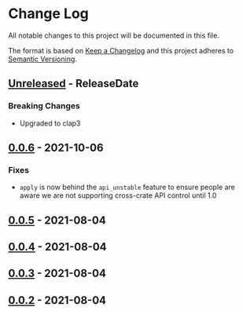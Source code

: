 # Change Log
All notable changes to this project will be documented in this file.

The format is based on [Keep a Changelog](http://keepachangelog.com/)
and this project adheres to [Semantic Versioning](http://semver.org/).

<!-- next-header -->
## [Unreleased] - ReleaseDate

### Breaking Changes

- Upgraded to clap3

## [0.0.6] - 2021-10-06

### Fixes

- `apply` is now behind the `api_unstable` feature to ensure people are aware we
  are not supporting cross-crate API control until 1.0

## [0.0.5] - 2021-08-04

## [0.0.4] - 2021-08-04

## [0.0.3] - 2021-08-04

## [0.0.2] - 2021-08-04

<!-- next-url -->
[Unreleased]: https://github.com/epage/git-stack/compare/concolor-clap-v0.0.6...HEAD
[0.0.6]: https://github.com/epage/git-stack/compare/concolor-clap-v0.0.5...concolor-clap-v0.0.6
[0.0.5]: https://github.com/epage/git-stack/compare/concolor-clap-v0.0.4...concolor-clap-v0.0.5
[0.0.4]: https://github.com/epage/git-stack/compare/concolor-clap-v0.0.3...concolor-clap-v0.0.4
[0.0.3]: https://github.com/epage/git-stack/compare/concolor-clap-v0.0.2...concolor-clap-v0.0.3
[0.0.2]: https://github.com/rust-cli/concolor/compare/847670646de39fde558bed176b748562ab6157e2...concolor-clap-v0.0.2
